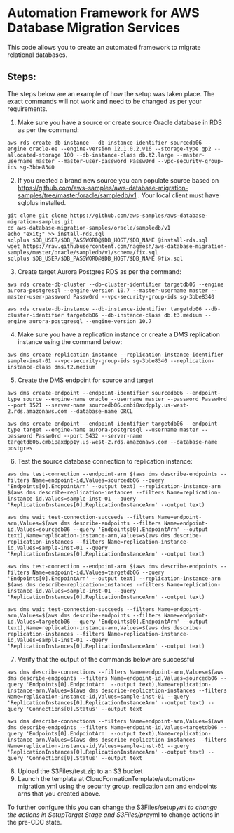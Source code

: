 # Automation Framework for AWS Database Migration Services 

This code allows you to create an automated framework to migrate relational databases.

## Steps:
The steps below are an example of how the setup was taken place. The exact commands will not work and need to be changed as per your requirements.
1. Make sure you have a source or create source Oracle database in RDS as per the command:
```
aws rds create-db-instance --db-instance-identifier sourcedb06 --engine oracle-ee --engine-version 12.1.0.2.v16 --storage-type gp2 --allocated-storage 100 --db-instance-class db.t2.large --master-username master --master-user-password Passw0rd --vpc-security-group-ids sg-3bbe8340
```
2. If you created a brand new source you can populate source based on https://github.com/aws-samples/aws-database-migration-samples/tree/master/oracle/sampledb/v1 . Your local client must have sqlplus installed.
```
git clone git clone https://github.com/aws-samples/aws-database-migration-samples.git
cd aws-database-migration-samples/oracle/sampledb/v1
echo "exit;" >> install-rds.sql
sqlplus $DB_USER/$DB_PASSWORD@$DB_HOST/$DB_NAME @install-rds.sql
wget https://raw.githubusercontent.com/nagmesh/aws-database-migration-samples/master/oracle/sampledb/v1/schema/fix.sql
sqlplus $DB_USER/$DB_PASSWORD@$DB_HOST/$DB_NAME @fix.sql
```
3. Create target Aurora Postgres RDS as per the command:
```
aws rds create-db-cluster --db-cluster-identifier targetdb06 --engine aurora-postgresql --engine-version 10.7 --master-username master --master-user-password Passw0rd --vpc-security-group-ids sg-3bbe8340

aws rds create-db-instance --db-instance-identifier targetdb06 --db-cluster-identifier targetdb06 --db-instance-class db.t3.medium --engine aurora-postgresql --engine-version 10.7
```
4. Make sure you have a replication instance or create a DMS replication instance using the command below:
```
aws dms create-replication-instance --replication-instance-identifier sample-inst-01 --vpc-security-group-ids sg-3bbe8340 --replication-instance-class dms.t2.medium
````
5. Create the DMS endpoint for source and target
```
aws dms create-endpoint --endpoint-identifier sourcedb06 --endpoint-type source --engine-name oracle --username master --password Passw0rd --port 1521 --server-name sourcedb06.cmbi8axdpp1y.us-west-2.rds.amazonaws.com --database-name ORCL

aws dms create-endpoint --endpoint-identifier targetdb06 --endpoint-type target --engine-name aurora-postgresql --username master --password Passw0rd --port 5432 --server-name targetdb06.cmbi8axdpp1y.us-west-2.rds.amazonaws.com --database-name postgres
```
6. Test the source database connection to replication instance:
```
aws dms test-connection --endpoint-arn $(aws dms describe-endpoints --filters Name=endpoint-id,Values=sourcedb06 --query 'Endpoints[0].EndpointArn' --output text) --replication-instance-arn $(aws dms describe-replication-instances --filters Name=replication-instance-id,Values=sample-inst-01 --query 'ReplicationInstances[0].ReplicationInstanceArn' --output text)

aws dms wait test-connection-succeeds --filters Name=endpoint-arn,Values=$(aws dms describe-endpoints --filters Name=endpoint-id,Values=sourcedb06 --query 'Endpoints[0].EndpointArn' --output text),Name=replication-instance-arn,Values=$(aws dms describe-replication-instances --filters Name=replication-instance-id,Values=sample-inst-01 --query 'ReplicationInstances[0].ReplicationInstanceArn' --output text)

aws dms test-connection --endpoint-arn $(aws dms describe-endpoints --filters Name=endpoint-id,Values=targetdb06 --query 'Endpoints[0].EndpointArn' --output text) --replication-instance-arn $(aws dms describe-replication-instances --filters Name=replication-instance-id,Values=sample-inst-01 --query 'ReplicationInstances[0].ReplicationInstanceArn' --output text)

aws dms wait test-connection-succeeds --filters Name=endpoint-arn,Values=$(aws dms describe-endpoints --filters Name=endpoint-id,Values=targetdb06 --query 'Endpoints[0].EndpointArn' --output text),Name=replication-instance-arn,Values=$(aws dms describe-replication-instances --filters Name=replication-instance-id,Values=sample-inst-01 --query 'ReplicationInstances[0].ReplicationInstanceArn' --output text)
```
7. Verify that the output of the commands below are successful
```
aws dms describe-connections --filters Name=endpoint-arn,Values=$(aws dms describe-endpoints --filters Name=endpoint-id,Values=sourcedb06 --query 'Endpoints[0].EndpointArn' --output text),Name=replication-instance-arn,Values=$(aws dms describe-replication-instances --filters Name=replication-instance-id,Values=sample-inst-01 --query 'ReplicationInstances[0].ReplicationInstanceArn' --output text) --query 'Connections[0].Status' --output text

aws dms describe-connections --filters Name=endpoint-arn,Values=$(aws dms describe-endpoints --filters Name=endpoint-id,Values=targetdb06 --query 'Endpoints[0].EndpointArn' --output text),Name=replication-instance-arn,Values=$(aws dms describe-replication-instances --filters Name=replication-instance-id,Values=sample-inst-01 --query 'ReplicationInstances[0].ReplicationInstanceArn' --output text) --query 'Connections[0].Status' --output text
```
8. Upload the S3Files/test.zip to an S3 bucket
9. Launch the template at CloudFormationTemplate/automation-migration.yml using the security group, replication arn and endpoints arns that you created above.

To further confgure this you can change the S3Files/setup*yml to change the actions in SetupTarget Stage and S3Files/pre*yml to change actions in the pre-CDC state.
